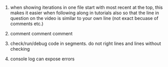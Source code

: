 1. when showing iterations in one file start with most recent at the top, this makes it easier when following along in tutorials also so that the line in question on the video is similar to your own line (not exact becuase of comments etc.)

2. comment comment comment

3. check/run/debug code in segments. do not right lines and lines without checking

4. console log can expose errors